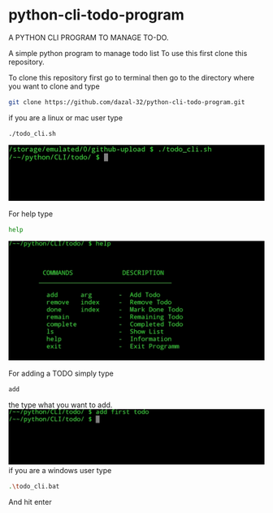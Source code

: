 # python-cli-todo-program
A PYTHON CLI PROGRAM TO MANAGE TO-DO.

A simple python program to manage todo list
To use this first clone this repository.

To clone this repository first go to terminal then go to the directory where you want to clone and  type
```bash
git clone https://github.com/dazal-32/python-cli-todo-program.git
```
if you are a linux or mac user type 
```bash
./todo_cli.sh
```

![Screenshot](images/start.jpg)

For help type
```bash
help
```
![Screenshot](images/help.jpg)

For adding a TODO simply type 
```bash
add 
```
the type what you want to add.
![screenshot](images/add.jpg)
if you are a windows user type 
```bash
.\todo_cli.bat
```
And hit enter

 

